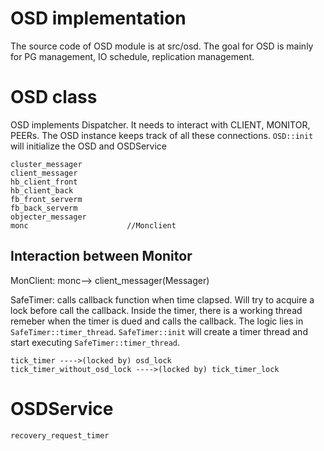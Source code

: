 OSD implementation
=====

The source code of OSD module is at src/osd. The goal for OSD is mainly for 
PG management, IO schedule, replication management.

# OSD class

OSD implements Dispatcher. It needs to interact with CLIENT, MONITOR, PEERs. 
The OSD instance keeps track of all these connections. `OSD::init` will 
initialize the OSD and OSDService

    cluster_messager 
    client_messager 
    hb_client_front
    hb_client_back
    fb_front_serverm
    fb_back_serverm
    objecter_messager
    monc                      //Monclient

## Interaction between Monitor

MonClient: monc--> client_messager(Messager)

SafeTimer: calls callback function when time clapsed. Will try to acquire
a lock before call the callback. Inside the timer, there is a working 
thread remeber when the timer is dued and calls the callback. The logic 
lies in `SafeTimer::timer_thread`. `SafeTimer::init` will create a timer
thread and start executing `SafeTimer::timer_thread`.

    tick_timer ---->(locked by) osd_lock
    tick_timer_without_osd_lock ---->(locked by) tick_timer_lock

# OSDService

    recovery_request_timer


